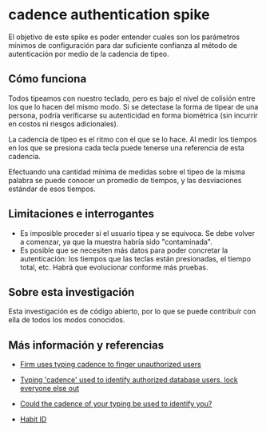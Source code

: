 # cadence authentication spike

El objetivo de este spike es poder entender cuales son los parámetros mínimos de configuración para dar suficiente confianza al método de autenticación por medio de la cadencia de tipeo.

## Cómo funciona

Todos tipeamos con nuestro teclado, pero es bajo el nivel de colisión entre los que lo hacen del mismo modo. Si se detectase la forma de tipear de una persona, podría verificarse su autenticidad en forma biométrica (sin incurrir en costos ni riesgos adicionales).

La cadencia de tipeo es el ritmo con el que se lo hace. Al medir los tiempos en los que se presiona cada tecla puede tenerse una referencia de esta cadencia.

Efectuando una cantidad mínima de medidas sobre el tipeo de la misma palabra se puede conocer un promedio de tiempos, y las desviaciones estándar de esos tiempos.

## Limitaciones e interrogantes

* Es imposible proceder si el usuario tipea y se equivoca. Se debe volver a comenzar, ya que la muestra habría sido "contaminada".
* Es posible que se necesiten más datos para poder concretar la autenticación: los tiempos que las teclas están presionadas, el tiempo total, etc. Habrá que evolucionar conforme más pruebas.

## Sobre esta investigación

Esta investigación es de código abierto, por lo que se puede contribuír con ella de todos los modos conocidos.

## Más información y referencias

* [Firm uses typing cadence to finger unauthorized users](http://arstechnica.com/tech-policy/2010/02/firm-uses-typing-cadence-to-finger-unauthorized-users/)
* [Typing 'cadence' used to identify authorized database users, lock everyone else out](http://www.engadget.com/2010/02/20/typing-cadence-used-to-identify-authorized-database-users-loc/)
* [Could the cadence of your typing be used to identify you?](http://www.dvice.com/archives/2010/02/could_the_caden.php)

* [Habit ID](http://habitid.com/solution/)